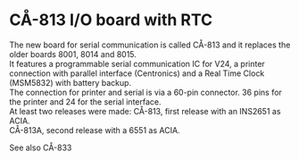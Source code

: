 # CÅ-813 I/O board with RTC	
The new board for serial communication is called CÅ-813 and it replaces the older boards 8001, 8014 and 8015.  
It features a programmable serial communication IC for V24, a printer connection with parallel interface (Centronics) and a Real Time Clock (MSM5832) with battery backup.  
The connection for printer and serial is via a 60-pin connector. 36 pins for the printer and 24 for the serial interface.  
At least two releases were made:
CÅ-813, first release with an INS2651 as ACIA.  
CÅ-813A, second release with a 6551 as ACIA.  

See also CÅ-833
